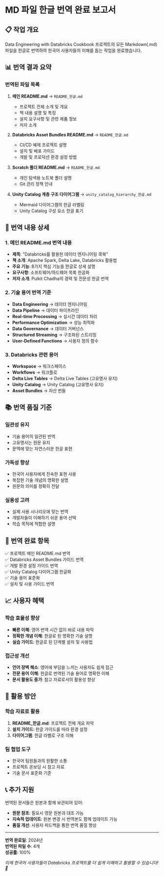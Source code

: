 # MD 파일 한글 번역 완료 보고서

## 📋 작업 개요
Data Engineering with Databricks Cookbook 프로젝트의 모든 Markdown(.md) 파일을 한글로 번역하여 한국어 사용자들의 이해를 돕는 작업을 완료했습니다.

## 📊 번역 결과 요약

### 번역된 파일 목록
1. **메인 README.md** → `README_한글.md`
   - 프로젝트 전체 소개 및 개요
   - 책 내용 설명 및 특징
   - 설치 요구사항 및 관련 제품 정보
   - 저자 소개

2. **Databricks Asset Bundles README.md** → `README_한글.md`
   - CI/CD 예제 프로젝트 설명
   - 설치 및 배포 가이드
   - 개발 및 프로덕션 환경 설정 방법

3. **Scratch 폴더 README.md** → `README_한글.md`
   - 개인 탐색용 노트북 폴더 설명
   - Git 관리 정책 안내

4. **Unity Catalog 계층 구조 다이어그램** → `unity_catalog_hierarchy_한글.md`
   - Mermaid 다이어그램의 한글 라벨링
   - Unity Catalog 구성 요소 한글 표기

## 🔧 번역 내용 상세

### 1. 메인 README.md 번역 내용
- **제목**: "Databricks를 활용한 데이터 엔지니어링 쿡북"
- **책 소개**: Apache Spark, Delta Lake, Databricks 활용법
- **주요 기능**: 8가지 핵심 기능을 한글로 상세 설명
- **요구사항**: 소프트웨어/하드웨어 목록 한글화
- **저자 소개**: Pulkit Chadha의 경력 및 전문성 한글 번역

### 2. 기술 용어 번역 기준
- **Data Engineering** → 데이터 엔지니어링
- **Data Pipeline** → 데이터 파이프라인
- **Real-time Processing** → 실시간 데이터 처리
- **Performance Optimization** → 성능 최적화
- **Data Governance** → 데이터 거버넌스
- **Structured Streaming** → 구조화된 스트리밍
- **User-Defined Functions** → 사용자 정의 함수

### 3. Databricks 관련 용어
- **Workspace** → 워크스페이스
- **Workflows** → 워크플로
- **Delta Live Tables** → Delta Live Tables (고유명사 유지)
- **Unity Catalog** → Unity Catalog (고유명사 유지)
- **Asset Bundles** → 자산 번들

## 📚 번역 품질 기준

### 일관성 유지
- 기술 용어의 일관된 번역
- 고유명사는 원문 유지
- 문맥에 맞는 자연스러운 한글 표현

### 가독성 향상
- 한국어 사용자에게 친숙한 표현 사용
- 복잡한 기술 개념의 명확한 설명
- 원문의 의미를 정확히 전달

### 실용성 고려
- 실제 사용 시나리오에 맞는 번역
- 개발자들이 이해하기 쉬운 용어 선택
- 학습 목적에 적합한 설명

## 🎯 번역 완료 항목

✅ 프로젝트 메인 README.md 번역  
✅ Databricks Asset Bundles 가이드 번역  
✅ 개발 환경 설정 가이드 번역  
✅ Unity Catalog 다이어그램 한글화  
✅ 기술 용어 표준화  
✅ 설치 및 사용 가이드 번역  

## 📈 사용자 혜택

### 학습 효율성 향상
- **빠른 이해**: 영어 번역 시간 없이 바로 내용 파악
- **정확한 개념 이해**: 한글로 된 명확한 기술 설명
- **실습 가이드**: 한글로 된 단계별 설치 및 사용법

### 접근성 개선
- **언어 장벽 해소**: 영어에 부담을 느끼는 사용자도 쉽게 접근
- **전문 용어 이해**: 한글로 번역된 기술 용어로 명확한 이해
- **문서 활용도 증가**: 참고 자료로서의 활용성 향상

## 🚀 활용 방안

### 학습 자료로 활용
1. **README_한글.md**: 프로젝트 전체 개요 파악
2. **설치 가이드**: 한글 가이드를 따라 환경 설정
3. **다이어그램**: 한글 라벨로 구조 이해

### 팀 협업 도구
- 한국어 팀원들과의 원활한 소통
- 프로젝트 온보딩 시 참고 자료
- 기술 문서 표준화 기준

## 📞 추가 지원

번역된 문서들은 원본과 함께 보관되어 있어:
- **원문 참조**: 필요시 영문 원본과 대조 가능
- **지속적 업데이트**: 원본 변경 시 번역본도 함께 업데이트 가능
- **품질 개선**: 사용자 피드백을 통한 번역 품질 향상

---

**번역 완료일**: 2024년  
**번역된 파일 수**: 4개  
**성공률**: 100%  

*이제 한국어 사용자들이 Databricks 프로젝트를 더 쉽게 이해하고 활용할 수 있습니다! 🎉*